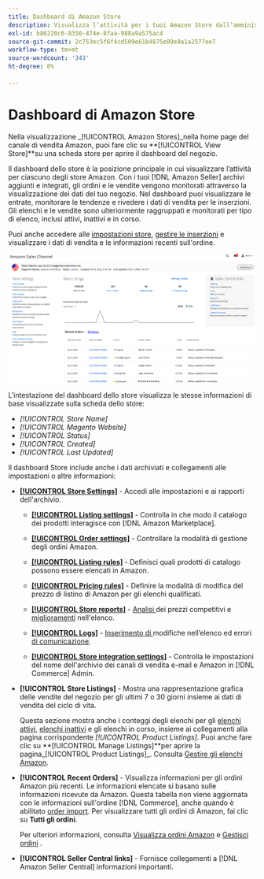 ```yaml
---
title: Dashboard di Amazon Store
description: Visualizza l’attività per i tuoi Amazon Store dall’amministratore Commerce utilizzando il dashboard Amazon Store.
exl-id: b86220c6-8350-474e-8faa-988a9a575ac4
source-git-commit: 2c753ec5f6f4cd509e61b4875e09e9a1a2577ee7
workflow-type: tm+mt
source-wordcount: '343'
ht-degree: 0%

---
```


# Dashboard di Amazon Store


Nella visualizzazione _[!UICONTROL Amazon Stores]_nella home page del canale di vendita Amazon, puoi fare clic su **[!UICONTROL View Store]**su una scheda store per aprire il dashboard del negozio.

Il dashboard dello store è la posizione principale in cui visualizzare l’attività per ciascuno degli store Amazon. Con i tuoi [!DNL Amazon Seller] archivi aggiunti e integrati, gli ordini e le vendite vengono monitorati attraverso la visualizzazione dei dati del tuo negozio. Nel dashboard puoi visualizzare le entrate, monitorare le tendenze e rivedere i dati di vendita per le inserzioni. Gli elenchi e le vendite sono ulteriormente raggruppati e monitorati per tipo di elenco, inclusi attivi, inattivi e in corso.

Puoi anche accedere alle [impostazioni store](./ob-store-review.md), [gestire le inserzioni](./managing-product-listings.md) e visualizzare i dati di vendita e le informazioni recenti sull&#39;ordine.

![Dashboard di Amazon Store](assets/amazon-store-dashboard.png)

L&#39;intestazione del dashboard dello store visualizza le stesse informazioni di base visualizzate sulla scheda dello store:

- _[!UICONTROL Store Name]_
- _[!UICONTROL Magento Website]_
- _[!UICONTROL Status]_
- _[!UICONTROL Created]_
- _[!UICONTROL Last Updated]_

Il dashboard Store include anche i dati archiviati e collegamenti alle impostazioni o altre informazioni:

- [**[!UICONTROL Store Settings]**](./ob-store-review.md) - Accedi alle impostazioni e ai rapporti dell&#39;archivio.

   - [**[!UICONTROL Listing settings]**](./listing-settings.md) - Controlla in che modo il catalogo dei prodotti interagisce con  [!DNL Amazon Marketplace].

   - [**[!UICONTROL Order settings]**](./order-settings.md) - Controllare la modalità di gestione degli ordini Amazon.

   - [**[!UICONTROL Listing rules]**](./listing-rules.md) - Definisci quali prodotti di catalogo possono essere elencati in Amazon.

   - [**[!UICONTROL Pricing rules]**](./pricing-products.md) - Definire la modalità di modifica del prezzo di listino di Amazon per gli elenchi qualificati.

   - [**[!UICONTROL Store reports]**](./amazon-logs-reports.md) -  [Analisi ](./competitive-price-analysis.md) dei prezzi competitivi e  [miglioramenti](./listing-improvements.md) nell&#39;elenco.

   - [**[!UICONTROL Logs]**](./amazon-logs-reports.md) -  [Inserimento di ](./listing-changes-log.md) modifiche nell’elenco ed errori  [di comunicazione](./communication-errors-log.md).

   - [**[!UICONTROL Store integration settings]**](./store-integration-settings.md) - Controlla le impostazioni del nome dell&#39;archivio dei canali di vendita e-mail e Amazon in  [!DNL Commerce] Admin.

- **[!UICONTROL Store Listings]** - Mostra una rappresentazione grafica delle vendite del negozio per gli ultimi 7 o 30 giorni insieme ai dati di vendita del ciclo di vita.

   Questa sezione mostra anche i conteggi degli elenchi per gli [elenchi attivi](./active-listings.md), [elenchi inattivi](./inactive-listings.md) e gli elenchi in corso, insieme ai collegamenti alla pagina corrispondente _[!UICONTROL Product Listings]_. Puoi anche fare clic su **[!UICONTROL Manage Listings]**per aprire la pagina_[!UICONTROL Product Listings]_. Consulta [Gestire gli elenchi Amazon](./managing-product-listings.md).

- **[!UICONTROL Recent Orders]** - Visualizza informazioni per gli ordini Amazon più recenti. Le informazioni elencate si basano sulle informazioni ricevute da Amazon. Questa tabella non viene aggiornata con le informazioni sull&#39;ordine [!DNL Commerce], anche quando è abilitato [order import](./order-settings.md). Per visualizzare tutti gli ordini di Amazon, fai clic su **Tutti gli ordini**.

   Per ulteriori informazioni, consulta [Visualizza ordini Amazon](./amazon-orders-all.md) e [Gestisci ordini](./managing-orders.md) .

- **[!UICONTROL Seller Central links]** - Fornisce collegamenti a  [!DNL Amazon Seller Central] informazioni importanti.
